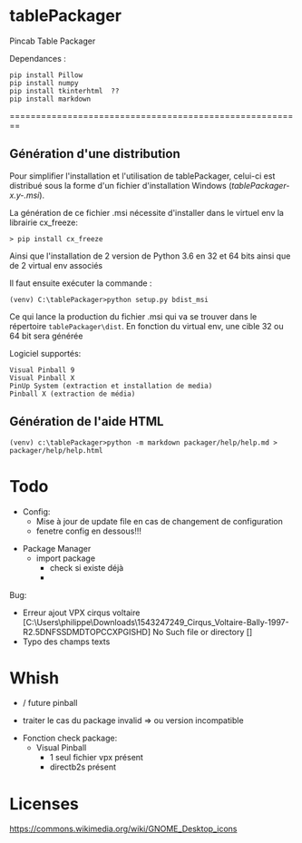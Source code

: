 # tablePackager
Pincab Table Packager

Dependances :

    pip install Pillow
    pip install numpy
    pip install tkinterhtml  ??
    pip install markdown
    
    
    
========================================================

Génération d'une distribution
-----------------------------

Pour simplifier l'installation et l'utilisation de tablePackager, celui-ci 
est distribué sous la forme d'un fichier d'installation Windows (_tablePackager-x.y-<arch>.msi_).

La génération de ce fichier .msi nécessite d'installer dans le virtuel env la librairie cx_freeze:

    > pip install cx_freeze

Ainsi que l'installation de 2 version de Python 3.6 en 32 et 64 bits ainsi que de 2 virtual
env associés

Il faut ensuite exécuter la commande :
    
    (venv) C:\tablePackager>python setup.py bdist_msi
    
Ce qui lance la production du fichier .msi qui va se trouver dans le répertoire `tablePackager\dist`.
En fonction du virtual env, une cible 32 ou 64 bit sera générée
    
    
Logiciel supportés:

    Visual Pinball 9
    Visual Pinball X
    PinUp System (extraction et installation de media)
    Pinball X (extraction de média)
   
Génération de l'aide HTML
-------------------------

    (venv) c:\tablePackager>python -m markdown packager/help/help.md > packager/help/help.html


Todo
====

- Config:
    - Mise à jour de update file en cas de changement de configuration
    - fenetre config en dessous!!!




    
+ Package Manager
    + import package
        - check si existe déjà
        -

   
Bug: 

- Erreur ajout VPX cirqus voltaire [C:\Users\philippe\Downloads\1543247249_Cirqus_Voltaire-Bally-1997-R2.5DNFSSDMDTOPCCXPGISHD]
    No Such file or directory []
 - Typo des champs texts


Whish
=====

- / future pinball


- traiter le cas du package invalid
    => ou version incompatible
    

+ Fonction check package:
    * Visual Pinball
        - 1 seul fichier vpx présent
        - directb2s présent
 

Licenses
=========

https://commons.wikimedia.org/wiki/GNOME_Desktop_icons